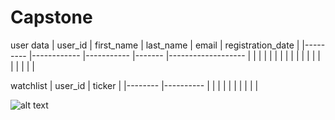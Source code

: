# Capstone


user data
| user_id 	| first_name 	| last_name 	| email 	| registration_date 	|
|---------	|------------	|-----------	|-------	|-------------------	|
|         	|            	|           	|       	|                   	|
|         	|            	|           	|       	|                   	|
|         	|            	|           	|       	|                   	|



watchlist
| user_id | ticker    |
|-------- |---------- |
|         |      	    |
|         |           |
|         |      	    |


![alt text](http://url/to/untitled.png)

